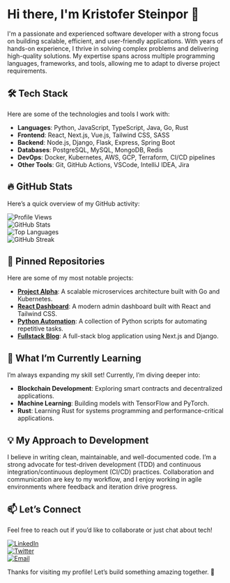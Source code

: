 # Hi there, I'm Kristofer Steinpor 👋  

I'm a passionate and experienced software developer with a strong focus on building scalable, efficient, and user-friendly applications. With years of hands-on experience, I thrive in solving complex problems and delivering high-quality solutions. My expertise spans across multiple programming languages, frameworks, and tools, allowing me to adapt to diverse project requirements.  

## 🛠️ Tech Stack  
Here are some of the technologies and tools I work with:  
- **Languages**: Python, JavaScript, TypeScript, Java, Go, Rust  
- **Frontend**: React, Next.js, Vue.js, Tailwind CSS, SASS  
- **Backend**: Node.js, Django, Flask, Express, Spring Boot  
- **Databases**: PostgreSQL, MySQL, MongoDB, Redis  
- **DevOps**: Docker, Kubernetes, AWS, GCP, Terraform, CI/CD pipelines  
- **Other Tools**: Git, GitHub Actions, VSCode, IntelliJ IDEA, Jira  

## 🔥 GitHub Stats  
Here’s a quick overview of my GitHub activity:  

![Profile Views](https://komarev.com/ghpvc/?username=kristofersteinpor423&color=blue&style=flat-square)  
![GitHub Stats](https://github-readme-stats.vercel.app/api?username=kristofersteinpor423&show_icons=true&theme=radical)  
![Top Languages](https://github-readme-stats.vercel.app/api/top-langs/?username=kristofersteinpor423&layout=compact&theme=radical)  
![GitHub Streak](https://github-readme-streak-stats.herokuapp.com/?user=kristofersteinpor423&theme=radical)  

## 🚀 Pinned Repositories  
Here are some of my most notable projects:  
- **[Project Alpha](https://github.com/kristofersteinpor423/project-alpha)**: A scalable microservices architecture built with Go and Kubernetes.  
- **[React Dashboard](https://github.com/kristofersteinpor423/react-dashboard)**: A modern admin dashboard built with React and Tailwind CSS.  
- **[Python Automation](https://github.com/kristofersteinpor423/python-automation)**: A collection of Python scripts for automating repetitive tasks.  
- **[Fullstack Blog](https://github.com/kristofersteinpor423/fullstack-blog)**: A full-stack blog application using Next.js and Django.  

## 🌱 What I’m Currently Learning  
I’m always expanding my skill set! Currently, I’m diving deeper into:  
- **Blockchain Development**: Exploring smart contracts and decentralized applications.  
- **Machine Learning**: Building models with TensorFlow and PyTorch.  
- **Rust**: Learning Rust for systems programming and performance-critical applications.  

## 💡 My Approach to Development  
I believe in writing clean, maintainable, and well-documented code. I’m a strong advocate for test-driven development (TDD) and continuous integration/continuous deployment (CI/CD) practices. Collaboration and communication are key to my workflow, and I enjoy working in agile environments where feedback and iteration drive progress.  

## 📫 Let’s Connect  
Feel free to reach out if you’d like to collaborate or just chat about tech!  

[![LinkedIn](https://img.shields.io/badge/LinkedIn-0077B5?style=for-the-badge&logo=linkedin&logoColor=white)](https://www.linkedin.com/in/kristofersteinpor423)  
[![Twitter](https://img.shields.io/badge/Twitter-1DA1F2?style=for-the-badge&logo=twitter&logoColor=white)](https://twitter.com/kristoferstein)  
[![Email](https://img.shields.io/badge/Email-D14836?style=for-the-badge&logo=gmail&logoColor=white)](mailto:kristofersteinpor423@example.com)  

Thanks for visiting my profile! Let’s build something amazing together. 🚀
